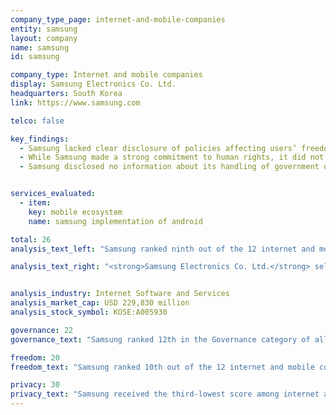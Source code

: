 ```yaml
---
company_type_page: internet-and-mobile-companies
entity: samsung
layout: company
name: samsung
id: samsung

company_type: Internet and mobile companies
display: Samsung Electronics Co. Ltd.
headquarters: South Korea
link: https://www.samsung.com

telco: false

key_findings:
  - Samsung lacked clear disclosure of policies affecting users’ freedom of expression and privacy.
  - While Samsung made a strong commitment to human rights, it did not disclose whether or how it has institutionalized specific commitments to freedom of expression and privacy at the corporate level.
  - Samsung disclosed no information about its handling of government or private requests to remove apps from its app store, or requests for user information. In the case of private requests, there is no legal obstacle to publishing transparency reports with at least the same level of detail as Kakao, the other Korean company in the Index.


services_evaluated:
  - item:
    key: mobile ecosystem
    name: samsung implementation of android

total: 26
analysis_text_left: "Samsung ranked ninth out of the 12 internet and mobile companies evaluated and placed 13th in the Index overall. Samsung is new to the Index, and its evaluation is based on its Galaxy mobile ecosystem, which along with Apple’s iOS and Google’s Android rounded out the <a href=\"https://rankingdigitalrights.org/index2017/findings/mobileecosystems\" target=\"_blank\">new mobile ecosystem service category</a>. Of the three mobile ecosystems evaluated, Samsung provided the least amount of disclosure to users about how its policies affect their freedom of expression and privacy.<br /><br />While South Korea has one of the strongest data protection regimes in the world, Samsung could do more to explain how it adheres to privacy-protecting regulations, as there are no legislative or regulatory barriers preventing Samsung from doing so. The company can clarify its process for policing third-party apps on the Galaxy Apps store, and include such figures in a company-wide transparency report that also provides information about government and other third-party requests for user information."

analysis_text_right: "<strong>Samsung Electronics Co. Ltd.</strong> sells a range of consumer electronics, home appliances, and information technology solutions worldwide. It produces products including televisions, mobile phones, network equipment, and audio and video equipment. Its parent company, Samsung Group, is <a href=\"https://www.forbes.com/global2000/\" target=\"_blank\">South Korea’s largest public company</a>."


analysis_industry: Internet Software and Services
analysis_market_cap: USD 229,830 million
analysis_stock_symbol: KOSE:A005930

governance: 22
governance_text: "Samsung ranked 12th in the Governance category of all 22 companies in the Index, placing behind Twitter but ahead of Apple. The company made a <a href=\"http://www.samsung.com/us/aboutsamsung/sustainability/sustainabilityreports/download/2016/business-conduct-guidelines-eng-2016.pdf\" target=\"_blank\">strong public commitment to human rights</a>(G1), but did not disclose senior-level oversight over freedom of expression and privacy issues within the company (G2). It did disclose that it has a unit in charge of employee training on protecting personal information (G3). However, researchers were unable to find meaningful disclosure about human rights due diligence (G4), stakeholder engagement (G5), or grievance and remedy mechanisms (G6)."

freedom: 20
freedom_text: "Samsung ranked 10th out of the 12 internet and mobile companies on freedom of expression, ahead of only Tencent and Baidu. <br /><br /><strong>Content or account restrictions:</strong> For both Galaxy users and app developers, Samsung clearly disclosed what types of content and activities are prohibited (F3), but failed to disclose any information about content or accounts restricted for terms of service violations (F4), nor did it disclose whether it notifies users who attempt to access content that has been restricted (F8).<br /><br /><strong>Content and account restriction requests:</strong> Samsung disclosed no information about its process for handling  government or private requests to restrict content or user accounts (F5), or about the number of such requests it receives and complies with (F6, F7)."

privacy: 30
privacy_text: "Samsung received the third-lowest score among internet and mobile companies on privacy, ahead of only Mail.Ru and Baidu. <br /><br /><strong>Handling of user information:</strong> Samsung disclosed less than most of the internet and mobile companies about its policies for handling user information. Korean law requires data processors such as Samsung to obtain consent from users when collecting and sharing user information; however, Samsung does not disclose whether users have control over the company’s collection, use, or retention of each type of user information it collects (P7). It failed to disclose whether users can obtain a copy of all the information that the company has about them (P8) or whether it collects user information from third parties (P9). <br /><br /><strong>Requests for user information:</strong> Samsung disclosed no information about its process for responding to government or private requests for user information (P10), nor did it publish any data about such requests it receives or complies with (P11). It also did not disclose whether it notifies users when their information is requested (P12). <br /><br /><strong>Security:</strong>Samsung disclosed little about its security policies compared to its peers (P13-P18). It did disclose a bug bounty program but fell short of committing to refrain from prosecuting security researchers. Samsung disclosed that it <a href=\"https://kp-cdn.samsungknox.com/b4d72b36cd0bc416d54f9d188ab381a1.pdf\" target=\"_blank\">receives security updates</a> from Google for its Android operating system but did not specify a timeframe for delivering updates to users (P14). It disclosed nothing about its policy for responding to data breaches (P15) or about the types of encryption that protects user information in storage on its servers, in transit, or at rest on user devices (P16). However, it did disclose ways users can protect their information from unauthorized access to their account (P17)."
---
```

